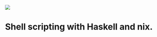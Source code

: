 ![](https://github.com/adrian-gierakowski/nix-haskell-shell-scripting/workflows/build/badge.svg)

# Shell scripting with Haskell and nix.